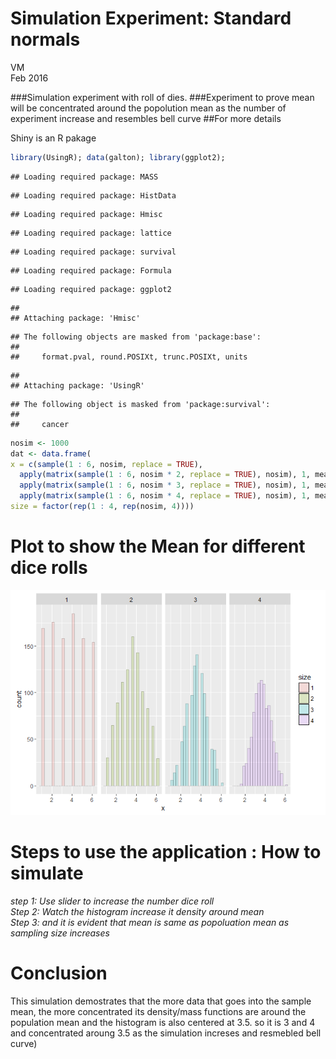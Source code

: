 # Simulation Experiment: Standard normals
VM  
Feb 2016  


###Simulation experiment with roll of dies.
###Experiment to prove mean will be concentrated around the popolution mean as the number of experiment increase and resembles bell curve
##For more details 

Shiny is an R pakage 



```r
library(UsingR); data(galton); library(ggplot2); 
```

```
## Loading required package: MASS
```

```
## Loading required package: HistData
```

```
## Loading required package: Hmisc
```

```
## Loading required package: lattice
```

```
## Loading required package: survival
```

```
## Loading required package: Formula
```

```
## Loading required package: ggplot2
```

```
## 
## Attaching package: 'Hmisc'
```

```
## The following objects are masked from 'package:base':
## 
##     format.pval, round.POSIXt, trunc.POSIXt, units
```

```
## 
## Attaching package: 'UsingR'
```

```
## The following object is masked from 'package:survival':
## 
##     cancer
```

```r
nosim <- 1000
dat <- data.frame(
x = c(sample(1 : 6, nosim, replace = TRUE),
  apply(matrix(sample(1 : 6, nosim * 2, replace = TRUE), nosim), 1, mean),
  apply(matrix(sample(1 : 6, nosim * 3, replace = TRUE), nosim), 1, mean),
  apply(matrix(sample(1 : 6, nosim * 4, replace = TRUE), nosim), 1, mean)),
size = factor(rep(1 : 4, rep(nosim, 4))))
```

Plot to show the Mean for different dice rolls
========================================================

![](CourseProject_files/figure-html/unnamed-chunk-2-1.png)

Steps to use the application : How to simulate
========================================================
*step 1: Use slider to increase the number dice roll*  
*Step 2: Watch the histogram increase it density around mean*  
*Step 3: and it is evident that mean is same as popoluation mean as sampling size increases*
      
Conclusion
========================================================
This simulation demostrates that the more data that goes into the sample mean, 
the more concentrated its density/mass functions are around the population mean and
the histogram is also centered at 3.5. so it is 3 and 4 and concentrated aroung 3.5 as the simulation increses and resmebled bell curve)

